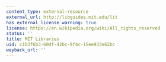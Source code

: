 ```yaml
---
content_type: external-resource
external_url: http://libguides.mit.edu/lit
has_external_license_warning: true
license: https://en.wikipedia.org/wiki/All_rights_reserved
status: ''
title: MIT Libraries
uid: c1b3f6b3-60df-42bc-9f4c-15ee933e62bc
wayback_url: ''
---
```


